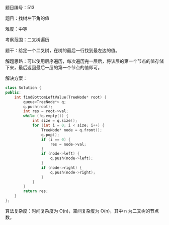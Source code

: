 题目编号：513

题目：找树左下角的值

难度：中等

考察范围：二叉树遍历

题干：给定一个二叉树，在树的最后一行找到最左边的值。

解题思路：可以使用层序遍历，每次遍历完一层后，将该层的第一个节点的值存储下来，最后返回最后一层的第一个节点的值即可。

解决方案：

```cpp
class Solution {
public:
    int findBottomLeftValue(TreeNode* root) {
        queue<TreeNode*> q;
        q.push(root);
        int res = root->val;
        while (!q.empty()) {
            int size = q.size();
            for (int i = 0; i < size; i++) {
                TreeNode* node = q.front();
                q.pop();
                if (i == 0) {
                    res = node->val;
                }
                if (node->left) {
                    q.push(node->left);
                }
                if (node->right) {
                    q.push(node->right);
                }
            }
        }
        return res;
    }
};
```

算法复杂度：时间复杂度为 O(n)，空间复杂度为 O(n)，其中 n 为二叉树的节点数。